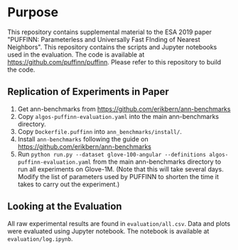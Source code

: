 # Purpose

This repository contains supplemental material to the ESA 2019 paper "PUFFINN: Parameterless and Universally Fast FInding of Nearest Neighbors". This repository 
contains the scripts and Jupyter notebooks used in the evaluation. The code is available at https://github.com/puffinn/puffinn. Please refer to this repository to build the code.

## Replication of Experiments in Paper

1. Get ann-benchmarks from https://github.com/erikbern/ann-benchmarks
2. Copy `algos-puffinn-evaluation.yaml` into the main ann-benchmarks directory.
3. Copy `Dockerfile.puffinn` into `ann_benchmarks/install/`.
4. Install `ann-benchmarks` following the guide on https://github.com/erikbern/ann-benchmarks
5. Run `python run.py --dataset glove-100-angular --definitions algos-puffinn-evaluation.yaml` from the main ann-benchmarks directory to run all experiments on Glove-1M. (Note that this will take several days. Modify the list of parameters used by PUFFINN to shorten the time it takes to carry out the experiment.)

## Looking at the Evaluation

All raw experimental results are found in `evaluation/all.csv`. Data and plots were evaluated using Jupyter notebook. The notebook is available at `evaluation/log.ipynb`. 
